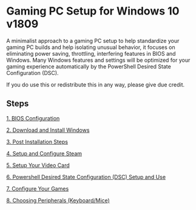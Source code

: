 # Gaming PC Setup for Windows 10 v1809
A minimalist approach to a gaming PC setup to help standardize your gaming PC builds and help isolating unusual behavior, it focuses on eliminating power saving, throttling, interfering features in BIOS and Windows. Many Windows features and settings will be optimized for your gaming experience automatically by the PowerShell Desired State Configuration (DSC).

If you do use this or redistribute this in any way, please give due credit.

## Steps
[1. BIOS Configuration](BIOS/README.md)

[2. Download and Install Windows](INSTALLWIN/README.md)

[3. Post Installation Steps](POSTINSTALL/README.md)

[4. Setup and Configure Steam](STEAM/README.md)

[5. Setup Your Video Card](VIDEOCARD/README.md)

[6. Powershell Desired State Configuration (DSC) Setup and Use](PSDSC/README.md)

[7. Configure Your Games](GAMECONFIGS/README.md)

[8. Choosing Peripherals (Keyboard/Mice)](PERIPHERALS/README.md)
